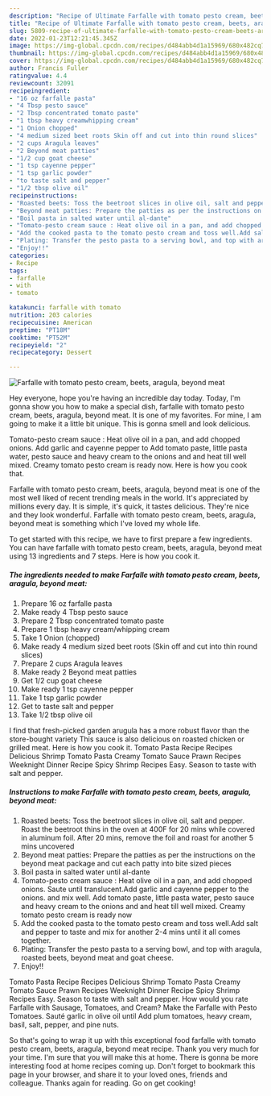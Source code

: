 ```yaml
---
description: "Recipe of Ultimate Farfalle with tomato pesto cream, beets, aragula, beyond meat"
title: "Recipe of Ultimate Farfalle with tomato pesto cream, beets, aragula, beyond meat"
slug: 5809-recipe-of-ultimate-farfalle-with-tomato-pesto-cream-beets-aragula-beyond-meat
date: 2022-01-23T12:21:45.345Z
image: https://img-global.cpcdn.com/recipes/d484abb4d1a15969/680x482cq70/farfalle-with-tomato-pesto-cream-beets-aragula-beyond-meat-recipe-main-photo.jpg
thumbnail: https://img-global.cpcdn.com/recipes/d484abb4d1a15969/680x482cq70/farfalle-with-tomato-pesto-cream-beets-aragula-beyond-meat-recipe-main-photo.jpg
cover: https://img-global.cpcdn.com/recipes/d484abb4d1a15969/680x482cq70/farfalle-with-tomato-pesto-cream-beets-aragula-beyond-meat-recipe-main-photo.jpg
author: Francis Fuller
ratingvalue: 4.4
reviewcount: 32091
recipeingredient:
- "16 oz farfalle pasta"
- "4 Tbsp pesto sauce"
- "2 Tbsp concentrated tomato paste"
- "1 tbsp heavy creamwhipping cream"
- "1 Onion chopped"
- "4 medium sized beet roots Skin off and cut into thin round slices"
- "2 cups Aragula leaves"
- "2 Beyond meat patties"
- "1/2 cup goat cheese"
- "1 tsp cayenne pepper"
- "1 tsp garlic powder"
- "to taste salt and pepper"
- "1/2 tbsp olive oil"
recipeinstructions:
- "Roasted beets: Toss the beetroot slices in olive oil, salt and pepper. Roast the beetroot thins in the oven at 400F for 20 mins while covered in aluminum foil. After 20 mins, remove the foil and roast for another 5 mins uncovered"
- "Beyond meat patties: Prepare the patties as per the instructions on the beyond meat package and cut each patty into bite sized pieces"
- "Boil pasta in salted water until al-dante"
- "Tomato-pesto cream sauce : Heat olive oil in a pan, and add chopped onions. Saute until translucent.Add garlic and cayenne pepper to the onions. and mix well. Add tomato paste, little pasta water, pesto sauce and heavy cream to the onions and and heat till well mixed. Creamy tomato pesto cream is ready now"
- "Add the cooked pasta to the tomato pesto cream and toss well.Add salt and pepper to taste and mix for another 2-4 mins until it all comes together."
- "Plating: Transfer the pesto pasta to a serving bowl, and top with aragula, roasted beets, beyond meat and goat cheese."
- "Enjoy!!"
categories:
- Recipe
tags:
- farfalle
- with
- tomato

katakunci: farfalle with tomato 
nutrition: 203 calories
recipecuisine: American
preptime: "PT18M"
cooktime: "PT52M"
recipeyield: "2"
recipecategory: Dessert

---
```



![Farfalle with tomato pesto cream, beets, aragula, beyond meat](https://img-global.cpcdn.com/recipes/d484abb4d1a15969/680x482cq70/farfalle-with-tomato-pesto-cream-beets-aragula-beyond-meat-recipe-main-photo.jpg)

Hey everyone, hope you're having an incredible day today. Today, I'm gonna show you how to make a special dish, farfalle with tomato pesto cream, beets, aragula, beyond meat. It is one of my favorites. For mine, I am going to make it a little bit unique. This is gonna smell and look delicious.

Tomato-pesto cream sauce : Heat olive oil in a pan, and add chopped onions. Add garlic and cayenne pepper to Add tomato paste, little pasta water, pesto sauce and heavy cream to the onions and and heat till well mixed. Creamy tomato pesto cream is ready now. Here is how you cook that.

Farfalle with tomato pesto cream, beets, aragula, beyond meat is one of the most well liked of recent trending meals in the world. It's appreciated by millions every day. It is simple, it's quick, it tastes delicious. They're nice and they look wonderful. Farfalle with tomato pesto cream, beets, aragula, beyond meat is something which I've loved my whole life.


To get started with this recipe, we have to first prepare a few ingredients. You can have farfalle with tomato pesto cream, beets, aragula, beyond meat using 13 ingredients and 7 steps. Here is how you cook it.

<!--inarticleads1-->

##### The ingredients needed to make Farfalle with tomato pesto cream, beets, aragula, beyond meat:

1. Prepare 16 oz farfalle pasta
1. Make ready 4 Tbsp pesto sauce
1. Prepare 2 Tbsp concentrated tomato paste
1. Prepare 1 tbsp heavy cream/whipping cream
1. Take 1 Onion (chopped)
1. Make ready 4 medium sized beet roots (Skin off and cut into thin round slices)
1. Prepare 2 cups Aragula leaves
1. Make ready 2 Beyond meat patties
1. Get 1/2 cup goat cheese
1. Make ready 1 tsp cayenne pepper
1. Take 1 tsp garlic powder
1. Get to taste salt and pepper
1. Take 1/2 tbsp olive oil


I find that fresh-picked garden arugula has a more robust flavor than the store-bought variety This sauce is also delicious on roasted chicken or grilled meat. Here is how you cook it. Tomato Pasta Recipe Recipes Delicious Shrimp Tomato Pasta Creamy Tomato Sauce Prawn Recipes Weeknight Dinner Recipe Spicy Shrimp Recipes Easy. Season to taste with salt and pepper. 

<!--inarticleads2-->

##### Instructions to make Farfalle with tomato pesto cream, beets, aragula, beyond meat:

1. Roasted beets: Toss the beetroot slices in olive oil, salt and pepper. Roast the beetroot thins in the oven at 400F for 20 mins while covered in aluminum foil. After 20 mins, remove the foil and roast for another 5 mins uncovered
1. Beyond meat patties: Prepare the patties as per the instructions on the beyond meat package and cut each patty into bite sized pieces
1. Boil pasta in salted water until al-dante
1. Tomato-pesto cream sauce : Heat olive oil in a pan, and add chopped onions. Saute until translucent.Add garlic and cayenne pepper to the onions. and mix well. Add tomato paste, little pasta water, pesto sauce and heavy cream to the onions and and heat till well mixed. Creamy tomato pesto cream is ready now
1. Add the cooked pasta to the tomato pesto cream and toss well.Add salt and pepper to taste and mix for another 2-4 mins until it all comes together.
1. Plating: Transfer the pesto pasta to a serving bowl, and top with aragula, roasted beets, beyond meat and goat cheese.
1. Enjoy!!


Tomato Pasta Recipe Recipes Delicious Shrimp Tomato Pasta Creamy Tomato Sauce Prawn Recipes Weeknight Dinner Recipe Spicy Shrimp Recipes Easy. Season to taste with salt and pepper. How would you rate Farfalle with Sausage, Tomatoes, and Cream? Make the Farfalle with Pesto Tomatoes. Sauté garlic in olive oil until Add plum tomatoes, heavy cream, basil, salt, pepper, and pine nuts. 

So that's going to wrap it up with this exceptional food farfalle with tomato pesto cream, beets, aragula, beyond meat recipe. Thank you very much for your time. I'm sure that you will make this at home. There is gonna be more interesting food at home recipes coming up. Don't forget to bookmark this page in your browser, and share it to your loved ones, friends and colleague. Thanks again for reading. Go on get cooking!
